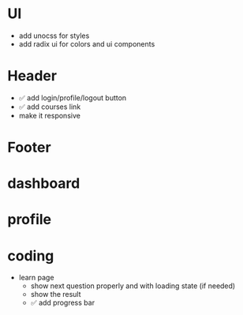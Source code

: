 # UI
- add unocss for styles
- add radix ui for colors and ui components

# Header
- ✅ add login/profile/logout button
- ✅ add courses link
- make it responsive

# Footer

# dashboard

# profile

# coding
- learn page
  - show next question properly and with loading state (if needed)
  - show the result
  - ✅ add progress bar

